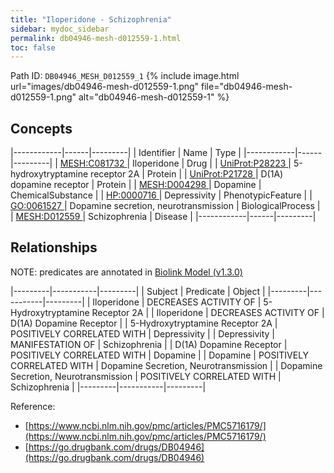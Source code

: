 ```yaml
---
title: "Iloperidone - Schizophrenia"
sidebar: mydoc_sidebar
permalink: db04946-mesh-d012559-1.html
toc: false 
---
```



Path ID: `DB04946_MESH_D012559_1`
{% include image.html url="images/db04946-mesh-d012559-1.png" file="db04946-mesh-d012559-1.png" alt="db04946-mesh-d012559-1" %}

## Concepts

|------------|------|---------|
| Identifier | Name | Type    |
|------------|------|---------|
| <a href="https://identifiers.org/MESH:C081732">MESH:C081732 </a> | Iloperidone | Drug |
| <a href="https://identifiers.org/UniProt:P28223">UniProt:P28223 </a> | 5-hydroxytryptamine receptor 2A | Protein |
| <a href="https://identifiers.org/UniProt:P21728">UniProt:P21728 </a> | D(1A) dopamine receptor | Protein |
| <a href="https://identifiers.org/MESH:D004298">MESH:D004298 </a> | Dopamine | ChemicalSubstance |
| <a href="https://identifiers.org/HP:0000716">HP:0000716 </a> | Depressivity | PhenotypicFeature |
| <a href="https://identifiers.org/GO:0061527">GO:0061527 </a> | Dopamine secretion, neurotransmission | BiologicalProcess |
| <a href="https://identifiers.org/MESH:D012559">MESH:D012559 </a> | Schizophrenia | Disease |
|------------|------|---------|

## Relationships


NOTE: predicates are annotated in <a href="https://github.com/biolink/biolink-model/releases/tag/v1.3.0">Biolink Model (v1.3.0)</a>

|---------|-----------|---------|
| Subject | Predicate | Object  |
|---------|-----------|---------|
| Iloperidone | DECREASES ACTIVITY OF | 5-Hydroxytryptamine Receptor 2A |
| Iloperidone | DECREASES ACTIVITY OF | D(1A) Dopamine Receptor |
| 5-Hydroxytryptamine Receptor 2A | POSITIVELY CORRELATED WITH | Depressivity |
| Depressivity | MANIFESTATION OF | Schizophrenia |
| D(1A) Dopamine Receptor | POSITIVELY CORRELATED WITH | Dopamine |
| Dopamine | POSITIVELY CORRELATED WITH | Dopamine Secretion, Neurotransmission |
| Dopamine Secretion, Neurotransmission | POSITIVELY CORRELATED WITH | Schizophrenia |
|---------|-----------|---------|

Reference: 
  - [https://www.ncbi.nlm.nih.gov/pmc/articles/PMC5716179/](https://www.ncbi.nlm.nih.gov/pmc/articles/PMC5716179/)
  - [https://go.drugbank.com/drugs/DB04946](https://go.drugbank.com/drugs/DB04946)
